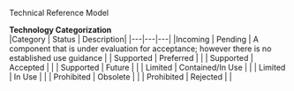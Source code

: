 
Technical Reference Model

__Technology Categorization__  
|Category | Status | Description|
|---|---|---|
|Incoming | Pending | A component that is under evaluation for acceptance; however there is no established use guidance |
| Supported | Preferred | |
| Supported | Accepted | | 
| Supported | Future | | 
| Limited | Contained/In Use | |
| Limited | In Use | |
| Prohibited | Obsolete | |
| Prohibited | Rejected | |
